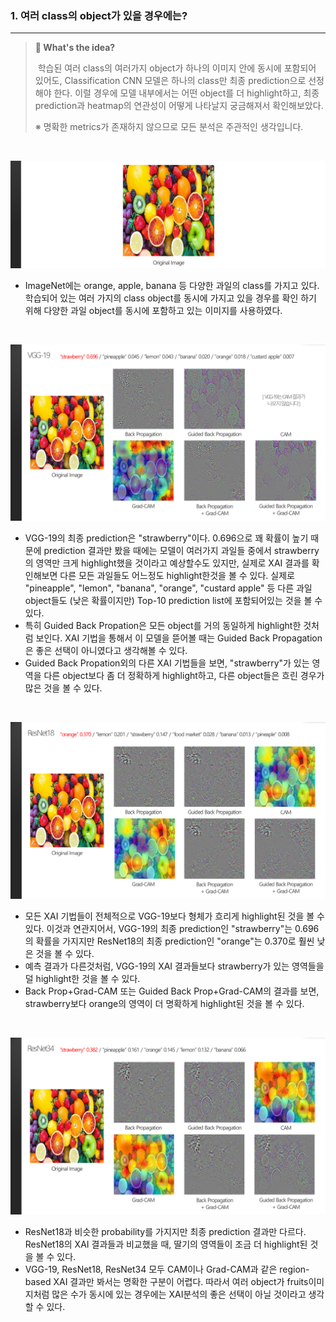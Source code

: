 ### 1. 여러 class의 object가 있을 경우에는?

------

> **:mag_right: What's the ​idea?**
>
>​	학습된 여러 class의 여러가지 object가 하나의 이미지 안에 동시에 포함되어 있어도, Classification CNN 모델은 하나의 class만 최종 prediction으로 선정해야 한다. 이럴 경우에 모델 내부에서는 어떤 object를 더 highlight하고, 최종 prediction과 heatmap의 연관성이 어떻게 나타날지 궁금해져서 확인해보았다.
>
>
>
>※ 명확한 metrics가 존재하지 않으므로 모든 분석은 주관적인 생각입니다.

<br>

![fruits](../result_media/fruits.PNG)

* ImageNet에는 orange, apple, banana 등 다양한 과일의 class를 가지고 있다. 학습되어 있는 여러 가지의 class object를 동시에 가지고 있을 경우를 확인 하기 위해 다양한 과일 object를 동시에 포함하고 있는 이미지를 사용하였다.

<br>

![fruits_vgg19](../result_media/fruits_vgg19.PNG)

* VGG-19의 최종 prediction은 "strawberry"이다. 0.696으로 꽤 확률이 높기 때문에 prediction 결과만 봤을 때에는 모델이 여러가지 과일들 중에서 strawberry의 영역만 크게 highlight했을 것이라고 예상할수도 있지만, 실제로 XAI 결과를 확인해보면 다른 모든 과일들도 어느정도 highlight한것을 볼 수 있다. 실제로 "pineapple", "lemon", "banana", "orange", "custard apple" 등 다른 과일 object들도 (낮은 확률이지만) Top-10 prediction list에 포함되어있는 것을 볼 수 있다.
* 특히 Guided Back Propation은 모든 object를 거의 동일하게 highlight한 것처럼 보인다. XAI 기법을 통해서 이 모델을 뜯어볼 때는 Guided Back Propagation은 좋은 선택이 아니였다고 생각해볼 수 있다.  
* Guided Back Propation외의 다른 XAI 기법들을 보면, "strawberry"가 있는 영역을 다른 object보다 좀 더 정확하게 highlight하고, 다른 object들은 흐린 경우가 많은 것을 볼 수 있다.

<br>

![fruits_resnet18](../result_media/fruits_resnet18.PNG)

* 모든 XAI 기법들이 전체적으로 VGG-19보다 형체가 흐리게 highlight된 것을 볼 수 있다. 이것과 연관지어서, VGG-19의 최종 prediction인 "strawberry"는 0.696의 확률을 가지지만 ResNet18의 최종 prediction인 "orange"는 0.370로 훨씬 낮은 것을 볼 수 있다.
* 예측 결과가 다른것처럼, VGG-19의 XAI 결과들보다 strawberry가 있는 영역들을 덜 highlight한 것을 볼 수 있다.
* Back Prop+Grad-CAM 또는 Guided Back Prop+Grad-CAM의 결과를 보면, strawberry보다 orange의 영역이 더 명확하게 highlight된 것을 볼 수 있다.

<br>

![fruits_resnet34](../result_media/fruits_resnet34.PNG)

* ResNet18과 비슷한 probability를 가지지만 최종 prediction 결과만 다르다. ResNet18의 XAI 결과들과 비교했을 때, 딸기의 영역들이 조금 더 highlight된 것을 볼 수 있다.
* VGG-19, ResNet18, ResNet34 모두 CAM이나 Grad-CAM과 같은 region-based XAI 결과만 봐서는 명확한 구분이 어렵다. 따라서 여러 object가 fruits이미지처럼 많은 수가 동시에 있는 경우에는 XAI분석의 좋은 선택이 아닐 것이라고 생각할 수 있다.



